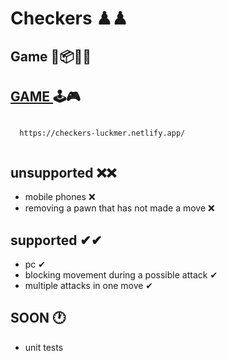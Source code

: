 # Checkers  ♟♟


## Game 🎢📦🎡✨

## [ GAME ](https://checkers-luckmer.netlify.app/)  🕹🎮
```

  https://checkers-luckmer.netlify.app/
  
```

## unsupported ❌❌

+ mobile phones                             ❌
+ removing a pawn that has not made a move  ❌


## supported ✔✔

+ pc                                          ✔
+  blocking movement during a possible attack ✔
+ multiple attacks in one move                ✔

## SOON 🕐
+ unit tests  


